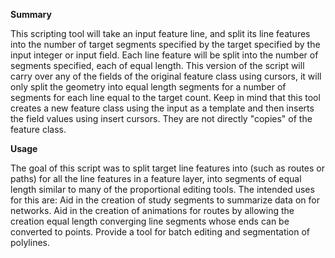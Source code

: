 <b>Summary</b>
 
 
This scripting tool will take an input feature line, and split its line features into the number of target segments specified by the target specified by the input integer or input field. Each line feature will be split into the number of segments specified, each of equal length. This version of the script will carry over any of the fields of the original feature class using cursors, it will only split the geometry into equal length segments for a number of segments for each line equal to the target count. Keep in mind that this tool creates a new feature class using the input as  a template and then inserts the field values using insert cursors. They are not directly "copies" of the feature class.
 
<b>Usage</b>
 
The goal of this script was to split target line features into (such as routes or paths) for all the line features in a feature layer, into segments of equal length similar to many of the proportional editing tools. The intended uses for this are:
Aid in the creation of study segments to summarize data on for networks.
Aid in the creation of animations for routes by allowing the creation equal length converging line segments whose ends can be converted to points.
Provide a tool for batch editing and segmentation of polylines.
